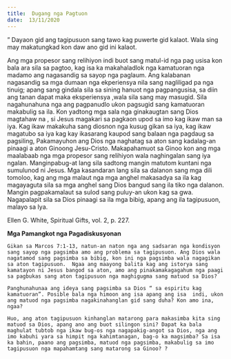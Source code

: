 ```yaml
---
title:  Dugang nga Pagtuon
date:  13/11/2020
---
```


” Dayaon gid ang tagipusuon sang tawo kag puwerte gid kalaot. Wala sing may makatungkad kon daw ano gid ini kalaot.

Ang mga propesor sang  relihiyon indi buot sang matul-id nga pag usisa kon bala ara sila sa pagtoo, kag isa ka   makahaladlok nga kamatuoran nga madamo ang nagasandig sa sayop nga paglaum.  Ang kalabanan nagasandig sa mga dumaan nga ekperiensya nila sang nagliligad pa nga tinuig; apang sang gindala sila  sa sining hanuot nga pagpangusisa, sa diin ang tanan dapat maka eksperiensya ,wala sila sang may masugid. Sila nagahunahuna nga ang pagpanudlo ukon pagsugid sang kamatuoran makabulig sa ila.  Kon yadtong mga sala nga ginakaugtan sang Dios magtahaw na , si Jesus magakari sa pagkaon upod sa imo kag ikaw man sa iya. Kag ikaw makakuha sang diosnon nga kusug gikan sa iya, kag ikaw magatubo sa iya kag kay ikasarang kaupod sang balaan nga pagdaug sa pagsiling, Pakamayuhon ang Dios nga naghatag sa aton sang kadalag-an pinaagi a aton Ginoong Jesu-Cristo. Makapahamuot sa Ginoo kon ang mga maalabaab nga mga propesor sang relihiyon wala naghingalan sang iya ngalan.  Manginpabug-at lang sila sadtong mangin matutom kuntani nga sumulunod ni Jesus.  Mga kasandaran  lang sila sa dalanon sang mga dili tomoloo, kag ang mga  malaut nga mga anghel makasadya sa ila kag magayaguta sila sa mga anghel sang Dios bangud sang ila tiko nga dalanon. Mangin pagpakamalaut sa sulod sang puluy-an ukon kag sa gwa.  Nagapalapit sila sa Dios pinaagi sa ila mga bibig, apang ang ila tagipusuon, malayo sa Iya.

Ellen G. White, Spiritual Gifts, vol. 2, p. 227.

**Mga Pamangkot nga Pagadiskusyonan**

`Gikan sa Marcos 7:1-13, natun-an naton nga ang sadsaran nga kondisyon sang sayop nga pagsimba amo ang problema sa tagipusuon. Ang Dios wala nagatamod sang pagsimba sa bibig, kon ini nga pagsimba wala nagagikan sa aton tagipusuon.  Ngaa ang maayong balita kag ang istorya sang kamatayon ni Jesus bangod sa aton, amo ang pinakamakagagahum nga paagi sa pagbukas sang aton tagipusuon nga maghigugma sang matuod sa Dios?`

`Panghunahunaa ang ideya sang pagsimba sa Dios “ sa espiritu kag kamatuoran”. Posible bala nga himoon ang isa apang ang isa  indi, ukon ang matuod nga pagsimba nagakinahanglan gid sang duha? Kon amo ina, ngaa?`

`Huo, ang aton tagipusuon kinhanglan matarong para makasimba kita sing matuod sa Dios, apang ano ang buot silingon sini? Dapat ka bala maghulat tubtob nga ikaw bug-os nga nagapakig-angot sa Dios, nga ang imo kabuhi yara sa himpit nga kahimtanagan, bag-o ka magsimba? Sa isa ka bahin, paano ang pagsimba, matuod nga pagsimba, makabulig sa imo tagipusuon nga mapahamtang sang matarong sa Ginoo? ?`